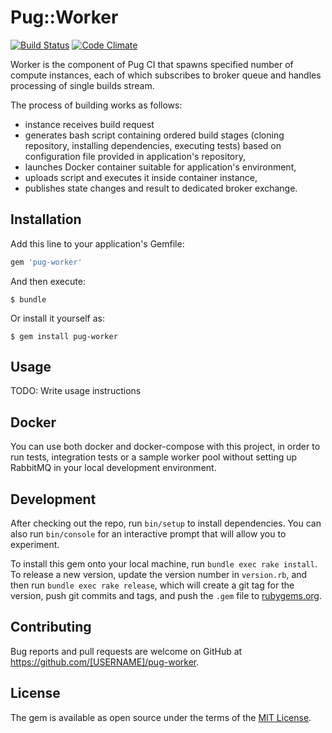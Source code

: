 [travis]: https://travis-ci.org/pug-ci/pug-worker
[codeclimate]: https://codeclimate.com/github/pug-ci/pug-worker

# Pug::Worker

[![Build Status](https://travis-ci.org/pug-ci/pug-worker.svg?branch=master)][travis]
[![Code Climate](https://codeclimate.com/github/pug-ci/pug-worker/badges/gpa.svg)][codeclimate]

Worker is the component of Pug CI that spawns specified number of compute instances, each of which subscribes to broker queue and handles processing of single builds stream.

The process of building works as follows:
* instance receives build request
* generates bash script containing ordered build stages (cloning repository, installing dependencies, executing tests) based on configuration file provided in application's repository,
* launches Docker container suitable for application's environment,
* uploads script and executes it inside container instance,
* publishes state changes and result to dedicated broker exchange.

## Installation

Add this line to your application's Gemfile:

```ruby
gem 'pug-worker'
```

And then execute:

    $ bundle

Or install it yourself as:

    $ gem install pug-worker

## Usage

TODO: Write usage instructions

## Docker

You can use both docker and docker-compose with this project, in order to run tests, integration tests or a sample worker pool without setting up RabbitMQ in your local development environment.

## Development

After checking out the repo, run `bin/setup` to install dependencies. You can also run `bin/console` for an interactive prompt that will allow you to experiment.

To install this gem onto your local machine, run `bundle exec rake install`. To release a new version, update the version number in `version.rb`, and then run `bundle exec rake release`, which will create a git tag for the version, push git commits and tags, and push the `.gem` file to [rubygems.org](https://rubygems.org).

## Contributing

Bug reports and pull requests are welcome on GitHub at https://github.com/[USERNAME]/pug-worker.


## License

The gem is available as open source under the terms of the [MIT License](http://opensource.org/licenses/MIT).
